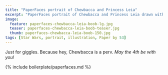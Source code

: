 ```yaml
---
title: "PaperFaces portrait of Chewbacca and Princess Leia"
excerpt: "PaperFaces portrait of Chewbacca and Princess Leia drawn with Paper by 53 on an iPad."
image: 
  feature: paperfaces-chewbacca-leia-boob-lg.jpg
  teaser: paperfaces-chewbacca-leia-boob-teaser.jpg
  thumb: paperfaces-chewbacca-leia-boob-150.jpg
tags: [Star Wars, portrait, illustration, Paper by 53]
---
```


Just for giggles. Because hey, Chewbacca is a perv. *May the 4th be with you!*

{% include boilerplate/paperfaces.md %}